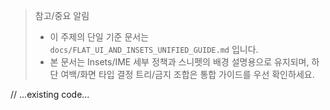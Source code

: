 > 참고/중요 알림
> - 이 주제의 단일 기준 문서는 `docs/FLAT_UI_AND_INSETS_UNIFIED_GUIDE.md` 입니다.
> - 본 문서는 Insets/IME 세부 정책과 스니펫의 배경 설명용으로 유지되며, 하단 여백/화면 타입 결정 트리/금지 조합은 통합 가이드를 우선 확인하세요.

// ...existing code...


